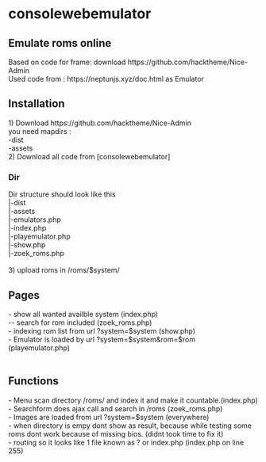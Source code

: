 # consolewebemulator
<h2>Emulate roms online</h2>
Based on code for frame: download https://github.com/hacktheme/Nice-Admin<br>
Used code from : https://neptunjs.xyz/doc.html as Emulator <br>

<h2>Installation</h2>
1) Download https://github.com/hacktheme/Nice-Admin<br>
you need mapdirs :<br>
-dist<br>
-assets <br>
2) Download all code from [consolewebemulator]<br>
<h3>Dir</h3>
Dir structure should look like this <br>
|-dist<br>
|-assets<br>
|-emulators.php<br>
|-index.php<br>
|-playemulator.php<br>
|-show.php<br>
|-zoek_roms.php<br>
<br>
3) upload roms in /roms/$system/<br>



<h2>Pages</h2>
- show all wanted availble system (index.php)<br>
--  search for rom included (zoek_roms.php)<br>
- indexing rom list from url ?system=$system (show.php)<br>
- Emulator is loaded by url ?system=$system&rom=$rom (playemulator.php)<br>
<br>
<h2>Functions</h2>
- Menu scan directory /roms/ and index it and make it countable.(index.php)<br>
- Searchform does ajax call and search in /roms (zoek_roms.php)<br>
- Images are loaded from url ?system=$system (everywhere)<br>
- when directory is empy dont show as result, because while testing some roms dont work because of missing bios. (didnt took time to fix it)<br>
- routing so it looks like 1 file known as ? or index.php  (index.php on line 255)
